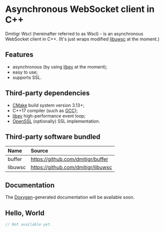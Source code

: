 # Asynchronous WebSocket client in C++

Dmitigr Wscl (hereinafter referred to as Wscl) - is an asynchronous
WebSocket client in C++. (It's just wraps modified [libuwsc] at the moment.)

## Features

- asynchronous (by using [libev] at the moment);
- easy to use;
- supports SSL.

## Third-party dependencies

- [CMake] build system version 3.13+;
- C++17 compiler (such as [GCC]);
- [libev] high-performance event loop;
- [OpenSSL] (optionally) SSL implementation.

## Third-party software bundled

|Name|Source|
|:---|:------|
|buffer|https://github.com/dmitigr/buffer|
|libuwsc|https://github.com/dmitigr/libuwsc|

## Documentation

The [Doxygen]-generated documentation will be available soon.

## Hello, World

```cpp
// Not available yet.
```

[CMake]: https://cmake.org/
[Doxygen]: http://doxygen.org/
[GCC]: https://gcc.gnu.org/
[buffer]: https://github.com/dmitigr/buffer
[libev]: http://software.schmorp.de/pkg/libev.html
[libuwsc]: https://github.com/dmitigr/libuwsc
[OpenSSL]: https://www.openssl.org/
